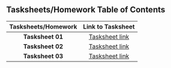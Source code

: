 ## Tasksheets/Homework Table of Contents

  | Tasksheets/Homework |                                   Link to Tasksheet                                    |
  | :-----------------: | :------------------------------------------------------------------------------------: |
  |  **Tasksheet 01**   | [Tasksheet link](https://github.com/GoByMark/math4610/blob/67fbe182c93bb16b33b970950b2efad649f92e1c/Homework_Tasks/Tasksheet_01/Tasksheet_01.md) |
  |  **Tasksheet 02**   | [Tasksheet link](https://github.com/GoByMark/math4610/blob/efe5f9c774daa7ff749ed35d8dd52c7320ef52cc/Homework_Tasks/Tasksheet_02/Tasksheet_02.md) |
  |  **Tasksheet 03**   | [Tasksheet link](https://github.com/GoByMark/math4610/blob/efe5f9c774daa7ff749ed35d8dd52c7320ef52cc/Homework_Tasks/Tasksheet_02/Tasksheet_02.md) |
